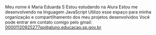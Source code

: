 Meu nome é Maria Eduarda S
Estou estudando na Alura
Estou me desenvolvendo na linguagem JavaScript
Utilizo esse espaço para minha organização e compartilhamento dos meu projetos desenvolvidos
Você pode entrar em contato comigo pelo gmail: 00001120925277sp@aluno.educacao.sp.gov.br
